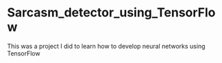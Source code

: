 # Sarcasm_detector_using_TensorFlow
This was a project I did to learn how to develop neural networks using TensorFlow
